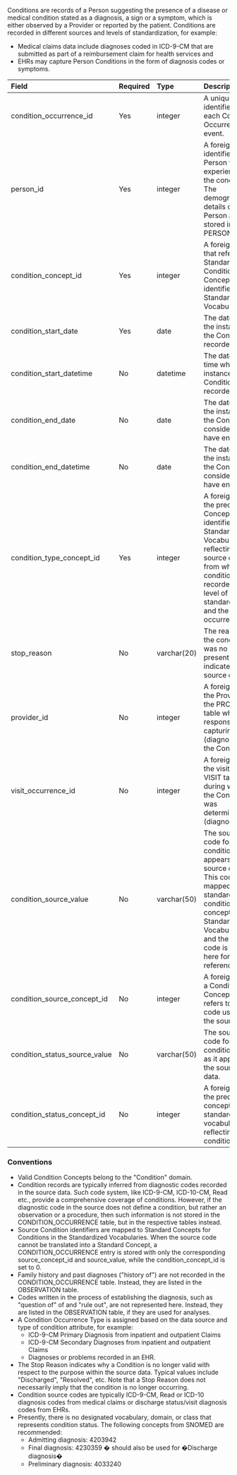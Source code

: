 Conditions are records of a Person suggesting the presence of a disease or medical condition stated as a diagnosis, a sign or a symptom, which is either observed by a Provider or reported by the patient. Conditions are recorded in different sources and levels of standardization, for example:

  * Medical claims data include diagnoses coded in ICD-9-CM that are submitted as part of a reimbursement claim for health services and 
  * EHRs may capture Person Conditions in the form of diagnosis codes or symptoms.

Field|Required|Type|Description
:--------------------------------|:--------|:------------|:------------------------------------------------------------
| condition_occurrence_id        | Yes       | integer      | A unique identifier for each Condition Occurrence event.                                                                                                                                                         |
| person_id                      | Yes       | integer      | A foreign key identifier to the Person who is experiencing the condition. The demographic details of that Person are stored in the PERSON table.                                                                 |
| condition_concept_id           | Yes       | integer      | A foreign key that refers to a Standard Condition Concept identifier in the Standardized Vocabularies.                                                                                                           |
| condition_start_date           | Yes       | date         | The date when the instance of the Condition is recorded.                                                                                                                                                         |
| condition_start_datetime       | No        | datetime     | The date and time when the instance of the Condition is recorded.                                                                                                                                                |
| condition_end_date             | No        | date         | The date when the instance of the Condition is considered to have ended.                                                                                                                                         |
| condition_end_datetime         | No        | date         | The date when the instance of the Condition is considered to have ended.                                                                                                                                         |
| condition_type_concept_id      | Yes       | integer      | A foreign key to the predefined Concept identifier in the Standardized Vocabularies reflecting the source data from which the condition was recorded, the level of standardization, and the type of occurrence.  |
| stop_reason                    | No        | varchar(20)  | The reason that the condition was no longer present, as indicated in the source data.                                                                                                                            |
| provider_id                    | No        | integer      | A foreign key to the Provider in the PROVIDER table who was responsible for capturing (diagnosing) the Condition.                                                                                                |
| visit_occurrence_id            | No        | integer      | A foreign key to the visit in the VISIT table during which the Condition was determined (diagnosed).                                                                                                             |
| condition_source_value         | No        | varchar(50)  | The source code for the condition as it appears in the source data. This code is mapped to a standard condition concept in the Standardized Vocabularies and the original code is stored here for reference.     |
| condition_source_concept_id    | No        | integer      | A foreign key to a Condition Concept that refers to the code used in the source.                                                                                                                                 |
| condition_status_source_value  | No        | varchar(50)  | The source code for the condition status as it appears in the source data.    |
| condition_status_concept_id    | No        | integer      | A foreign key to the predefined concept in the standard vocabulary reflecting the condition status |                                                                                                                               |

### Conventions 

  * Valid Condition Concepts belong to the "Condition" domain. 
  * Condition records are typically inferred from diagnostic codes recorded in the source data. Such code system, like ICD-9-CM, ICD-10-CM, Read etc., provide a comprehensive coverage of conditions. However, if the diagnostic code in the source does not define a condition, but rather an observation or a procedure, then such information is not stored in the CONDITION_OCCURRENCE table, but in the respective tables instead.
  * Source Condition identifiers are mapped to Standard Concepts for Conditions in the Standardized Vocabularies. When the source code cannot be translated into a Standard Concept, a CONDITION_OCCURRENCE entry is stored with only the corresponding source_concept_id and source_value, while the condition_concept_id is set to 0. 
  * Family history and past diagnoses ("history of") are not recorded in the CONDITION_OCCURRENCE table. Instead, they are listed in the OBSERVATION table.
  * Codes written in the process of establishing the diagnosis, such as "question of" of and "rule out", are not represented here.  Instead, they are listed in the OBSERVATION table, if they are used for analyses.
  * A Condition Occurrence Type is assigned based on the data source and type of condition attribute, for example:
    * ICD-9-CM Primary Diagnosis from inpatient and outpatient Claims
    * ICD-9-CM Secondary Diagnoses from inpatient and outpatient Claims
    * Diagnoses or problems recorded in an EHR.
  * The Stop Reason indicates why a Condition is no longer valid with respect to the purpose within the source data. Typical values include "Discharged", "Resolved", etc.  Note that a Stop Reason does not necessarily imply that the condition is no longer occurring.
  * Condition source codes are typically ICD-9-CM, Read or ICD-10 diagnosis codes from medical claims or discharge status/visit diagnosis codes from EHRs.
  * Presently, there is no designated vocabulary, domain, or class that represents condition status. The following concepts from SNOMED are recommended:
    * Admitting diagnosis: 4203942
    * Final diagnosis: 4230359 � should also be used for �Discharge diagnosis�
    * Preliminary diagnosis: 4033240
